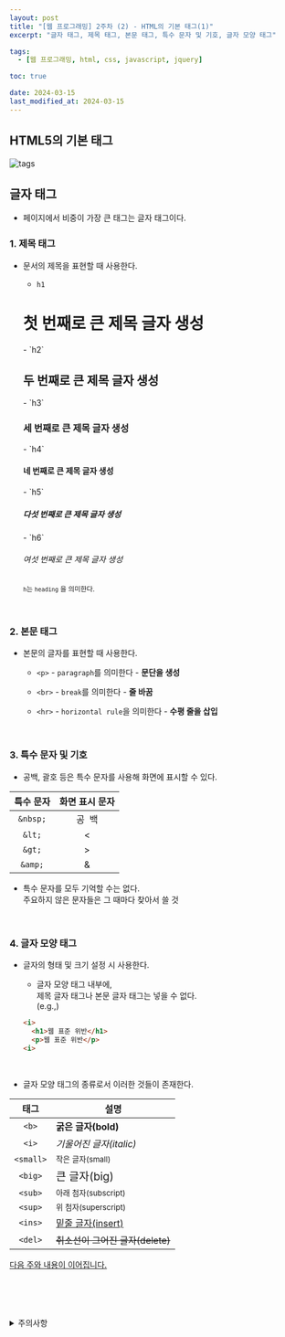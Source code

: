 ```yaml
---
layout: post
title: "[웹 프로그래밍] 2주차 (2) - HTML의 기본 태그(1)"
excerpt: "글자 태그, 제목 태그, 본문 태그, 특수 문자 및 기호, 글자 모양 태그"

tags:
  - [웹 프로그래밍, html, css, javascript, jquery]

toc: true

date: 2024-03-15
last_modified_at: 2024-03-15
---
```

## HTML5의 기본 태그

![tags][def]

## 글자 태그
- 페이지에서 비중이 가장 큰 태그는 글자 태그이다.  

### 1. 제목 태그
- 문서의 제목을 표현할 때 사용한다.  
  - `h1` 
  <h1>첫 번째로 큰 제목 글자 생성</h1>
  - `h2` 
  <h2>두 번째로 큰 제목 글자 생성</h2>  
  - `h3` 
  <h3>세 번째로 큰 제목 글자 생성</h3>
  - `h4` 
  <h4>네 번째로 큰 제목 글자 생성</h4>
  - `h5` 
  <h5>다섯 번째로 큰 제목 글자 생성</h5>
  - `h6` 
  <h6>여섯 번째로 큰 제목 글자 생성</h6>

  <sub> `h`는 `heading` 을 의미한다.  

<br>

### 2. 본문 태그
- 본문의 글자를 표현할 때 사용한다.
  - `<p>` - `paragraph`를 의미한다 - **문단을 생성**

  - `<br>` - `break`를 의미한다 - **줄 바꿈**

  - `<hr>` - `horizontal rule`을 의미한다 - **수평 줄을 삽입**

  <br>

### 3. 특수 문자 및 기호
- 공백, 괄호 등은 특수 문자를 사용해 화면에 표시할 수 있다.  

|특수 문자|화면 표시 문자|
|:---:|:---:|
|`&nbsp;`|공&nbsp;&nbsp;백|
|`&lt;`|&lt;|
|`&gt;`|&gt;|
|`&amp;`|&amp;|

- 특수 문자를 모두 기억할 수는 없다.  
주요하지 않은 문자들은 그 때마다 찾아서 쓸 것

<br>

### 4. 글자 모양 태그
- 글자의 형태 및 크기 설정 시 사용한다.
  - 글자 모양 태그 내부에,  
  제목 글자 태그나 본문 글자 태그는 넣을 수 없다.  
  (e.g.,)

  ```html
  <i>
    <h1>웹 표준 위반</h1>
    <p>웹 표준 위반</p>
  <i>
  ```

<br>

- 글자 모양 태그의 종류로서 이러한 것들이 존재한다.  

|태그|설명|
|:---:|---|
|`<b>`|<b>굵은 글자(bold)</b>|
|`<i>`|<i>기울어진 글자(italic)</i>|
|`<small>`|<small>작은 글자(small)</small>|
|`<big>`|<big>큰 글자(big)</big>|
|`<sub>`|<sub>아래 첨자(subscript)</sub>|
|`<sup>`|<sup>위 첨자(superscript)<sup>|
|`<ins>`|<ins>밑줄 글자(insert)</ins>|
|`<del>`|<del>취소선이 그어진 글자(delete)</del>|

[다음 주와 내용이 이어집니다.](https://orbit3230.github.io/2024/03/19/WP_week3_1/)

<br>
<br>
<br>
<br>
<details>
<summary>주의사항</summary>
<div markdown="1">

이 포스팅은 강원대학교 김아욱 교수님의 웹 프로그래밍 수업을 들으며 내용을 정리 한 것입니다.  
수업 내용에 대한 저작권은 교수님께 있으니,  
다른 곳으로의 무분별한 내용 복사를 자제해 주세요.

</div>
</details> 

[def]: https://i.imgur.com/svQhAud.png